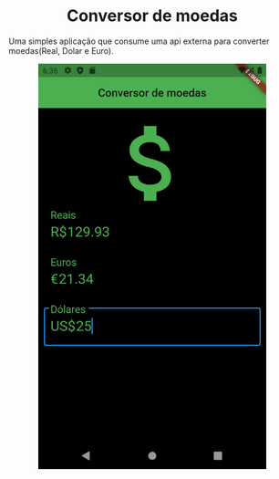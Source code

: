 <h1 align="center">
  Conversor de moedas
</h1>

Uma simples aplicação que consume uma api externa para converter moedas(Real, Dolar e Euro).

<p align="center">
  <img alt="from js" width="400" src="screen.png">
</p>